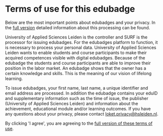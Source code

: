 # Terms of use for this edubadge

Below are the most important points about edubadges and your privacy. In the [full version](https://raw.githubusercontent.com/edubadges/privacy/master/hogeschool-leiden/edubadges-nonformal-text-en.md) detailed information about this processing can be found.

University of Applied Sciences Leiden is the controller and SURF is the processor for issuing edubadges. For the edubadges platform to function, it is necessary to process your personal data. University of Applied Sciences Leiden wants to enable students and course participants to make their acquired competences visible with digital edubadges. Because of the edubadge the students and course participants are able to improve their position in the labor market. An edubadge shows that the owner has a certain knowledge and skills. This is the meaning of our vision of lifelong learning.

To issue edubadges, your first name, last name, a unique identifier and email address are processed. In addition the edubadge contains your eduID and supplementary information such as the time of issue, the publisher (University of Applied Sciences Leiden) and information about the achievement, educational module and/or learning outcomes. If you have any questions about your privacy, please contact [loket.privacy@hsleiden.nl](mailto:loket.privacy@hsleiden.nl).

By clicking 'I agree', you are agreeing to the [full version of these terms of use](https://raw.githubusercontent.com/edubadges/privacy/master/hogeschool-leiden/edubadges-nonformal-text-en.md).